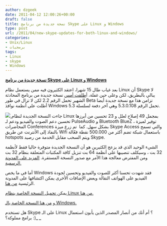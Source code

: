 ```yaml
---
author: dzgeek
date: 2011-04-12 12:00:26+00:00
draft: false
title: نسخة جديدة من برنامج Skype على Linux و Windows
type: post
url: /2011/04/new-skype-updates-for-both-linux-and-windows/
categories:
- Unix/Linux
- برمجيات
tags:
- Linux
- skype
- Windows
---
```


**[نسخة جديدة من برنامج Skype على Linux و Windows](http://wp.me/pH2gY-1VW)**




بعد غياب طال 15 شهرا، اعتقد الكثيرون فيه ممن يستعمل نظام Linux أن Skype لا يبالي بالبطريق، لكن وعلى حين غفلة، أ[طلقت أمس](http://blogs.skype.com/linux/2011/04/2_2_beta.html) نسخة جديدة من برنامج المحادثة الشهير تحمل الرقم 2.2 لكن لا تزال في طور Beta تزامن هذا مع نسخة جديدة أيضا أطلت على أنظمة نوافذ Windows تحمل الرقم 5.3.0.108 وهي آخر دفعة لسلسلة 5.3.


[![](https://www.it-scoop.com/wp-content/uploads/2011/04/skype-linux.jpg)
](https://www.it-scoop.com/wp-content/uploads/2011/04/skype-linux.jpg)جاءت النسخة الجديدة لنظام Linux بمجمل 49 إصلاح لعلل و 23 تحسين من أبرزها تحسين دعم الصوت والفيديو ودعم لـ PulseAudio و Bluetooth BlueZ ، توفير لميزة المحاضرات Conferences بشكل سهل. كما  تم زرع ميزة Skype Access والتي تسمح بالنفاذ إلى الأنترنت عن طريق Wifi باستعمال شبكة تضم أكثر من 500.000 نقطة فعّالة hotspots ويتم السحب مقابل الخدمة من رصيد Skype.

الشيء الوحيد الذي قد يزعج الكثيرين هو أن النسخة الجديدة متوفرة حاليا فقط لأنظمة 32 بت ، وسيكلف تنصيبها على أنظمة 64 بت تنزيل كافة المكتبات المتعلقة بنظام 32 بت ومن المفترض معالجة هذا الأمر مع صدور النسخة المستقرة. [المزيد على المدونة الرسمية.](http://blogs.skype.com/linux/2011/04/2_2_beta.html)

أما في ما يخص Windows فقد شهدت تحسنا أكثر للصوت والفيديو وتحسين لجودة الفيديو على الهواتف النقالة وبعض الإضافات الأخرى يمكن اكتشافها على المدونة الرئيسية [من هنا](http://blogs.skype.com/garage/2011/04/skype_53_for_windows_improved_received_video_quality_on_calls_with_mobiles_and_quality_improvements.html).

يمكن[ تحميل النسخة الخاصة بنظام Linux من هنا.](http://www.skype.com/go/linux?cm_mmc=PXBL|0700_B6-_-linux-20110406)

و [من هنا النسخة الخاصة بالـ Windows.](http://www.skype.com/go/getskype)

هل تستخدم Skype على الـ Linux ؟ أم أنك من أنصار المصدر الذين يأبون استعمال برامج مملوكة؟ :)**_
_**
